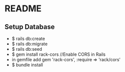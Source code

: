 # README

## Setup Database

- $ rails db:create
- $ rails db:migrate
- $ rails db:seed
- $ gem install rack-cors //Enable CORS in Rails
- in gemfile add gem 'rack-cors', :require => 'rack/cors'
- $ bundle install
